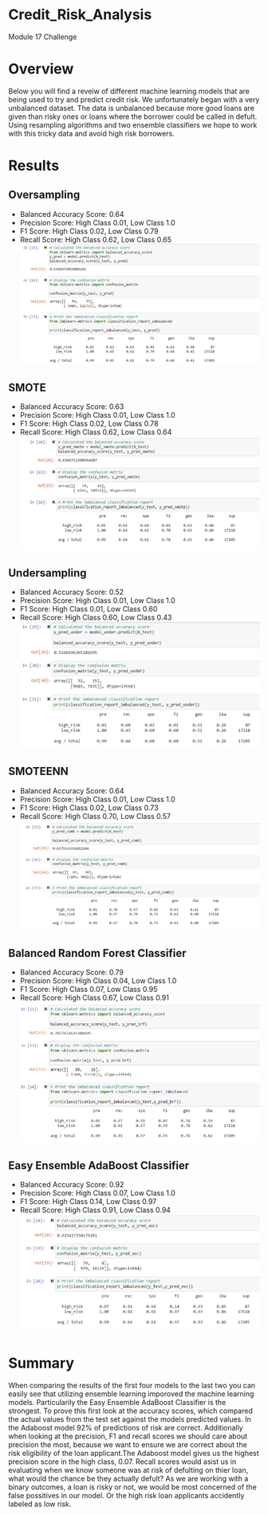 # Credit_Risk_Analysis
Module 17 Challenge 

# Overview 
Below you will find a reveiw of different machine learning models that are being used to try and predict credit risk. We unfortunately began with a very unbalanced dataset. The data is unbalanced because more good loans are given than risky ones or loans where the borrower could be called in defult. Using resampling algorithms and two ensemble classifiers we hope to work with this tricky data and avoid high risk borrowers. 

# Results 
## Oversampling 
* Balanced Accuracy Score: 0.64
* Precision Score: High Class 0.01, Low Class 1.0
* F1 Score: High Class 0.02, Low Class 0.79
* Recall Score: High Class 0.62, Low Class 0.65
![Oversampling ](/Resources/oversampling.png)

## SMOTE 
* Balanced Accuracy Score: 0.63
* Precision Score: High Class 0.01, Low Class 1.0
* F1 Score: High Class 0.02, Low Class 0.78
* Recall Score: High Class 0.62, Low Class 0.64
![SMOTE](/Resources/smote.png)

## Undersampling
* Balanced Accuracy Score: 0.52
* Precision Score: High Class 0.01, Low Class 1.0
* F1 Score: High Class 0.01, Low Class 0.60
* Recall Score: High Class 0.60, Low Class 0.43
![Undersampling](/Resources/undersampling.png)

## SMOTEENN
* Balanced Accuracy Score: 0.64
* Precision Score: High Class 0.01, Low Class 1.0
* F1 Score: High Class 0.02, Low Class 0.73
* Recall Score: High Class 0.70, Low Class 0.57
![SMOTEEN](/Resources/smoteenn.png)

## Balanced Random Forest Classifier
* Balanced Accuracy Score: 0.79
* Precision Score: High Class 0.04, Low Class 1.0
* F1 Score: High Class 0.07, Low Class 0.95
* Recall Score: High Class 0.67, Low Class 0.91
![Balanced Forest](/Resources/balancedforest.png)

## Easy Ensemble AdaBoost Classifier
* Balanced Accuracy Score: 0.92
* Precision Score: High Class 0.07, Low Class 1.0
* F1 Score: High Class 0.14, Low Class 0.97
* Recall Score: High Class 0.91, Low Class 0.94
![Adaboost](/Resources/adaboost.png) 

# Summary 
When comparing the results of the first four models to the last two you can easily see that utilizing ensemble learning imporoved the machine learning models. Particularily the Easy Ensemble AdaBoost Classifier is the strongest. To prove this first look at the accuracy scores, which compared the actual values from the test set against the models predicted values. In the Adaboost model 92% of predictions of risk are correct. Additionally when looking at the precision, F1 and recall scores we should care about precision the most, because we want to ensure we are correct about the risk eligibility of the loan applicant.The Adaboost model gives us the highest precision score in the high class, 0.07. Recall scores would asist us in evaluating when we know someone was at risk of defulting on thier loan, what would the chance be they actually defult? As we are working with a binary outcomes, a loan is risky or not, we  would be most concerned of the false possitives in our model. Or the high risk loan applicants accidently labeled as low risk.  

